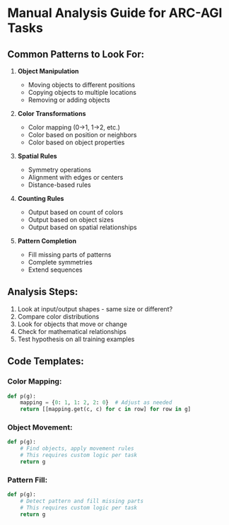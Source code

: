 
# Manual Analysis Guide for ARC-AGI Tasks

## Common Patterns to Look For:

1. **Object Manipulation**
   - Moving objects to different positions
   - Copying objects to multiple locations
   - Removing or adding objects

2. **Color Transformations**
   - Color mapping (0->1, 1->2, etc.)
   - Color based on position or neighbors
   - Color based on object properties

3. **Spatial Rules**
   - Symmetry operations
   - Alignment with edges or centers
   - Distance-based rules

4. **Counting Rules**
   - Output based on count of colors
   - Output based on object sizes
   - Output based on spatial relationships

5. **Pattern Completion**
   - Fill missing parts of patterns
   - Complete symmetries
   - Extend sequences

## Analysis Steps:

1. Look at input/output shapes - same size or different?
2. Compare color distributions
3. Look for objects that move or change
4. Check for mathematical relationships
5. Test hypothesis on all training examples

## Code Templates:

### Color Mapping:
```python
def p(g):
    mapping = {0: 1, 1: 2, 2: 0}  # Adjust as needed
    return [[mapping.get(c, c) for c in row] for row in g]
```

### Object Movement:
```python
def p(g):
    # Find objects, apply movement rules
    # This requires custom logic per task
    return g
```

### Pattern Fill:
```python
def p(g):
    # Detect pattern and fill missing parts
    # This requires custom logic per task
    return g
```
